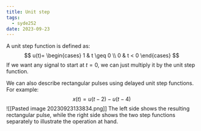 ```yaml
---
title: Unit step
tags:
  - syde252
date: 2023-09-23
---
```

A unit step function is defined as:
$$
u(t)=
\begin{cases}
1  &  t \geq 0 \\
0 & t < 0
\end{cases}
$$
If we want any signal to start at $t=0$, we can just multiply it by the unit step function.

We can also describe rectangular pulses using delayed unit step functions. For example:
$$
x(t)=u(t-2)-u(t-4)
$$
![[Pasted image 20230923133834.png]]
The left side shows the resulting rectangular pulse, while the right side shows the two step functions separately to illustrate the operation at hand.